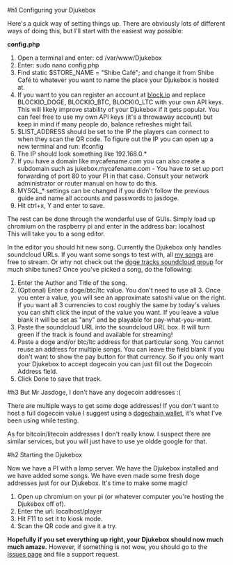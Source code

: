 #h1 Configuring your Djukebox

Here's a quick way of setting things up. There are obviously lots of different ways of doing this, but I'll start with the easiest way possible:

**config.php**

1. Open a terminal and enter: cd /var/www/Djukebox
2. Enter: sudo nano config.php
3. Find static $STORE_NAME = "Shibe Café"; and change it from Shibe Café to whatever you want to name the place your Djukebox is hosted at.
4. If you want to you can register an account at [block.io](https://block.io) and replace BLOCKIO_DOGE, BLOCKIO_BTC, BLOCKIO_LTC with your own API keys. This will likely improve stability of your Djukebox if it gets popular. You can feel free to use my own API keys (it's a throwaway account) but keep in mind if many people do, balance refreshes might fail.
5. $LIST_ADDRESS should be set to the IP the players can connect to when they scan the QR code. To figure out the IP  you can open up a new terminal and run: ifconfig
6. The IP should look something like 192.168.0.*
7. If you have a domain like mycafename.com you can also create a subdomain such as jukebox.mycafename.com - You have to set up port forwarding of port 80 to your PI in that case. Consult your network administrator or router manual on how to do this.
8. MYSQL_* settings can be changed if you didn't follow the previous guide and name all accounts and passwords to jasdoge.
9. Hit ctrl+x, Y and enter to save.

The rest can be done through the wonderful use of GUIs. Simply load up chromium on the raspberry pi and enter in the address bar: localhost<br />
This will take you to a song editor.

In the editor you should hit new song. Currently the Djukebox only handles soundcloud URLs. If you want some songs to test with, all [my songs](https://soundcloud.com/jasx) are free to stream. Or why not check out the [doge tracks soundcloud group](https://soundcloud.com/groups/doge-tracks) for much shibe tunes? Once you've picked a song, do the following:

1. Enter the Author and Title of the song.
2. (Optional) Enter a doge/btc/ltc value. You don't need to use all 3. Once you enter a value, you will see an approximate satoshi value on the right. If you want all 3 currencies to cost roughly the same by today's values you can shift click the input of the value you want. If you leave a value blank it will be set as "any" and be playable for pay-what-you-want.
3. Paste the soundcloud URL into the soundcloud URL box. It will turn green if the track is found and available for streaming!
4. Paste a doge and/or btc/ltc address for that particular song. You cannot reuse an address for multiple songs. You can leave the field blank if you don't want to show the pay button for that currency. So if you only want your Djukebox to accept dogecoin you can just fill out the Dogecoin Address field.
5. Click Done to save that track.
 

#h3 But Mr Jasdoge, I don't have any dogecoin addresses :(

There are multiple ways to get some doge addresses! If you don't want to host a full dogecoin value I suggest using a [dogechain wallet](https://my.dogechain.info), it's what I've been using while testing.

As for bitcoin/litecoin addresses I don't really know. I suspect there are similar services, but you will just have to use ye oldde google for that.

#h2 Starting the Djukebox

Now we have a PI with a lamp server. We have the Djukebox installed and we have added some songs. We have even made some fresh doge addresses just for our Djukebox. It's time to make some magic!

1. Open up chromium on your pi (or whatever computer you're hosting the Djukebox off of).
2. Enter the url: localhost/player
3. Hit F11 to set it to kiosk mode.
4. Scan the QR code and give it a try.

**Hopefully if you set everything up right, your Djukebox should now much much amaze.** However, if something is not wow, you should go to the [Issues page](https://github.com/Jasdoge/Djukebox/issues) and file a support request. 

